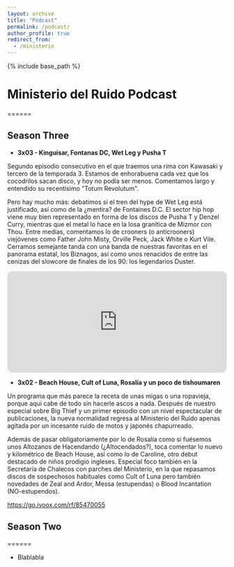 ```yaml
---
layout: archive
title: "Podcast"
permalink: /podcast/
author_profile: true
redirect_from:
  - /ministerio
---
```


{% include base_path %}

# Ministerio del Ruido Podcast
======

## Season Three

* **3x03 - Kinguisar, Fontanas DC, Wet Leg y Pusha T**

Segundo episodio consecutivo en el que traemos una rima con Kawasaki y tercero de la temporada 3. Estamos de enhorabuena cada vez que los cocodrilos sacan disco,
y hoy no podía ser menos. Comentamos largo y entendido su recentísimo "Totum Revolutum".

Pero hay mucho más: debatimos si el tren del hype de Wet Leg está justificado, así como de la ¿mentira? de Fontaines D.C. El sector hip hop viene muy bien 
representado en forma de los discos de Pusha T y Denzel Curry, mientras que el metal lo hace en la losa granítica de Mizmor con Thou. Entre medias, comentamos
lo de crooners (o anticrooners) viejóvenes como Father John Misty, Orville Peck, Jack White o Kurt Vile. Cerramos semejante tanda con una banda de nuestras
favoritas en el panorama estatal, los Biznagos, así como unos renacidos de entre las cenizas del slowcore de finales de los 90: los legendarios Duster.

<iframe style="border-radius:12px" src="https://open.spotify.com/embed/episode/7oIIHh0na5xtO1buuns8JV?utm_source=generator" width="100%" height="232" frameBorder="0" allowfullscreen="" allow="autoplay; clipboard-write; encrypted-media; fullscreen; picture-in-picture"></iframe>

* **3x02 - Beach House, Cult of Luna, Rosalía y un poco de tishoumaren**

Un programa que más parece la receta de unas migas o una ropavieja, porque aquí cabe de todo sin hacerle ascos a nada. Después de nuestro especial sobre Big Thief 
y un primer episodio con un nivel espectacular de publicaciones, la nueva normalidad regresa al Ministerio del Ruido apenas agitada por un incesante ruido de motos
y japonés chapurreado.

Además de pasar obligatoriamente por lo de Rosalía como si fuésemos unos Altozanos de Hacendando (¿Altocendados?), toca comentar lo nuevo y kilométrico de Beach
House, así como lo de Caroline, otro debut destacado de niños prodigio ingleses. Especial foco también en la Secretaría de Chalecos con parches del Ministerio, 
en la que repasamos discos de sospechosos habituales como Cult of Luna pero también novedades de Zeal and Ardor, Messa (estupendas) o Blood Incantation (NO-estupendos).

https://go.ivoox.com/rf/85470055

## Season Two
======
* Blablabla
  

